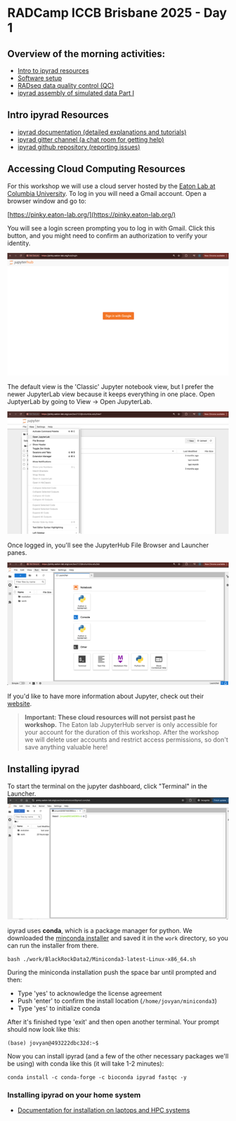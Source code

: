 # RADCamp ICCB Brisbane 2025 - Day 1

## Overview of the morning activities:
* [Intro to ipyrad resources](#intro-ipyrad-resources)
* [Software setup](#accessing-cloud-computing-resources)
* [RADseq data quality control (QC)](data_QC)
* [ipyrad assembly of simulated data Part I](ipyrad-CLI-FullTutorial.html)

## Intro ipyrad Resources
* [ipyrad documentation (detailed explanations and tutorials)](https://ipyrad.readthedocs.io/en/latest/)
* [ipyrad gitter channel (a chat room for getting help)](https://app.gitter.im/#/room/#dereneaton_ipyrad:gitter.im)
* [ipyrad github repository (reporting issues)](https://github.com/dereneaton/ipyrad)

## Accessing Cloud Computing Resources
For this workshop we will use a cloud server hosted by the [Eaton Lab at Columbia
University](https://eaton-lab.org/). To log in you will need a Gmail account. Open a browser window and go to:

[https://pinky.eaton-lab.org/](https://pinky.eaton-lab.org/)

You will see a login screen prompting you to log in with Gmail. Click this button,
and you might need to confirm an authorization to verify your identity.

![png](images/JupyterHubLogin.png)

The default view is the 'Classic' Jupyter notebook view, but I prefer the newer
JupyterLab view because it keeps everything in one place. Open JuptyerLab by going
to View → Open JupyterLab.

![png](images/JupyterHubOpenLab.png)

Once logged in, you'll see the JupyterHub File Browser and Launcher panes.

![png](images/JupyterHubStart.png)

If you'd like to have more information about Jupyter, check out their [website](https://jupyter.org/).

>**Important: These cloud resources will not persist past he workshop.** The Eaton lab 
JupyterHub server is only accessible for your account for the duration of this 
workshop. After the workshop we will delete user accounts and restrict access 
permissions, so don't save anything valuable here!

## Installing ipyrad

To start the terminal on the jupyter dashboard, click "Terminal" in the Launcher.
![png](images/Binder_Littleblackwindow.jpg)

ipyrad uses **conda**, which is a package manager for python. We downloaded
the [minconda installer](https://docs.anaconda.com/miniconda/miniconda-other-installer-links/)
and saved it in the `work` directory, so you can run the installer from there.

```
bash ./work/BlackRockData2/Miniconda3-latest-Linux-x86_64.sh
```
During the miniconda installation push the space bar until prompted and
then:
* Type 'yes' to acknowledge the license agreement
* Push 'enter' to confirm the install location (`/home/jovyan/miniconda3`)
* Type 'yes' to initialize conda

After it's finished type 'exit' and then open another terminal. Your prompt 
should now look like this:

```
(base) jovyan@493222dbc32d:~$
```

Now you can install ipyrad (and a few of the other necessary packages we'll be using)
with conda like this (it will take 1-2 minutes):
```
conda install -c conda-forge -c bioconda ipyrad fastqc -y
```

### Installing ipyrad on your home system
* [Documentation for installation on laptops and HPC systems](https://ipyrad.readthedocs.io/en/latest/3-installation.html)
